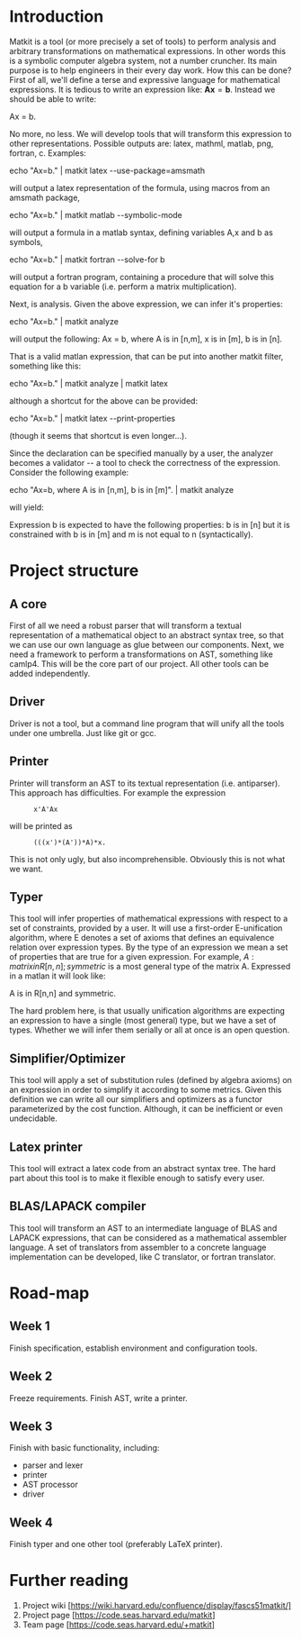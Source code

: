 Introduction
============

Matkit is a tool (or more precisely a set of tools) to perform
analysis and arbitrary transformations on mathematical expressions. In
other words this is a symbolic computer algebra system, not a number
cruncher. Its main purpose is to help engineers in their every day
work. How this can be done? First of all, we'll define a terse and
expressive language for mathematical expressions. It is tedious to
write an expression like: $\mathbf{A}\mathbf{x}=\mathbf{b}$. 
Instead we should be able to write:

   Ax = b.

No more, no less. We will develop tools that will transform this
expression to other representations. Possible outputs are: latex,
mathml, matlab, png, fortran, c. Examples:

  echo "Ax=b." | matkit latex --use-package=amsmath

will output a latex representation of the formula, using macros from
an amsmath package,

  echo "Ax=b." | matkit matlab --symbolic-mode

will output a formula in a matlab syntax, defining variables A,x and b
as symbols,

  echo "Ax=b." | matkit fortran --solve-for b

will output a fortran program, containing a procedure that will solve
this equation for a b variable (i.e. perform a matrix multiplication).


Next, is analysis. Given the above expression, we can infer it's properties:

  echo "Ax=b." | matkit analyze

will output the following:
  Ax = b, 
  where A is in [n,m],
        x is in [m],
        b is in [n].

That is a valid matlan expression, that can be put into
another matkit filter, something like this:

  echo "Ax=b." | matkit analyze | matkit latex

although a shortcut for the above can be provided:

  echo "Ax=b." | matkit latex --print-properties

(though it seems that shortcut is even longer...).

Since the declaration can be specified manually by a user, the analyzer
becomes a validator -- a tool to check the correctness of the
expression. Consider the following example:

  echo "Ax=b, 
        where A is in [n,m],
              b is in [m]". | matkit analyze 

will yield:

  Expression b is expected to have the following properties:
     b is in [n]
  but it is constrained with
     b is in [m]
  and
     m is not equal to n (syntactically).


Project structure
=================


A core
------

First of all we need a robust parser that will transform a textual
representation of a mathematical object to an abstract syntax tree, so
that we can use our own language as glue between our components. Next,
we need a framework to perform a transformations on AST, something
like camlp4. This will be the core part of our project. All other
tools can be added independently. 

Driver
------

Driver is not a tool, but a command line program that will unify
all the tools under one umbrella. Just like git or gcc.


Printer
-------

Printer will transform an AST to its textual representation
(i.e. antiparser). This approach has difficulties. For example the expression

          x'A'Ax

will be printed as

          (((x')*(A'))*A)*x.


This is not only ugly, but also incomprehensible. Obviously this is not
what we want.

Typer
-----

This tool will infer properties of mathematical expressions with
respect to a set of constraints, provided by a user. It will use a
first-order E-unification algorithm, where E denotes a set of axioms
that defines an equivalence relation over expression types. By the
type of an expression we mean a set of properties that are true for a
given expression. For example, $A : {matrix in R[n,n]; symmetric}$ is
a most general type of the matrix A. Expressed in a matlan it will
look like:

  A is in R[n,n] and symmetric.

The hard problem here, is that usually unification algorithms are
expecting an expression to have a single (most general) type, but we
have a set of types. Whether we will infer them serially or all at
once is an open question.

Simplifier/Optimizer
--------------------

This tool will apply a set of substitution rules (defined by algebra
axioms) on an expression in order to simplify it according to some
metrics. Given this definition we can write all our simplifiers and
optimizers as a functor parameterized by the cost function. Although,
it can be inefficient or even undecidable.


Latex printer
-------------

This tool will extract a latex code from an abstract syntax tree. The
hard part about this tool is to make it flexible enough to satisfy
every user. 

BLAS/LAPACK compiler
--------------------

This tool will transform an AST to an intermediate language of BLAS
and LAPACK expressions, that can be considered as a mathematical
assembler language. A set of translators from assembler to a concrete
language implementation can be developed, like C translator, or
fortran translator. 

Road-map
========

Week 1
------

Finish specification, establish environment and configuration tools.

Week 2
------

Freeze requirements. Finish AST, write a printer.

Week 3
------

Finish with basic functionality, including:
  * parser and lexer
  * printer
  * AST processor
  * driver

Week 4
------
  Finish typer and one other tool (preferably LaTeX printer).


Further reading
===============

1. Project wiki [https://wiki.harvard.edu/confluence/display/fascs51matkit/]
2. Project page [https://code.seas.harvard.edu/matkit]
3. Team page    [https://code.seas.harvard.edu/+matkit]